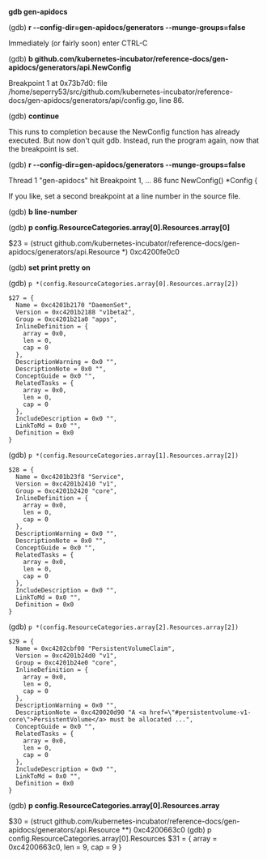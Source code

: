 **gdb gen-apidocs**

(gdb) **r --config-dir=gen-apidocs/generators --munge-groups=false**

Immediately (or fairly soon) enter CTRL-C

(gdb) **b github.com/kubernetes-incubator/reference-docs/gen-apidocs/generators/api.NewConfig**

Breakpoint 1 at 0x73b7d0: file /home/seperry53/src/github.com/kubernetes-incubator/reference-docs/gen-apidocs/generators/api/config.go, line 86.

(gdb) **continue**

This runs to completion because the NewConfig function has already executed.
But now don't quit gdb. Instead, run the program again, now that the breakpoint is set.

(gdb) **r --config-dir=gen-apidocs/generators --munge-groups=false**

Thread 1 "gen-apidocs" hit Breakpoint 1, ...
86      func NewConfig() *Config {

If you like, set a second breakpoint at a line number in the source file.

(gdb) **b line-number**

(gdb) **p config.ResourceCategories.array[0].Resources.array[0]**

$23 = (struct github.com/kubernetes-incubator/reference-docs/gen-apidocs/generators/api.Resource *) 0xc4200fe0c0

(gdb) **set print pretty on**

(gdb) `p *(config.ResourceCategories.array[0].Resources.array[2])`

    $27 = {
      Name = 0xc4201b2170 "DaemonSet", 
      Version = 0xc4201b2188 "v1beta2", 
      Group = 0xc4201b21a0 "apps", 
      InlineDefinition = {
        array = 0x0, 
        len = 0, 
        cap = 0
      }, 
      DescriptionWarning = 0x0 "", 
      DescriptionNote = 0x0 "", 
      ConceptGuide = 0x0 "", 
      RelatedTasks = {
        array = 0x0, 
        len = 0, 
        cap = 0
      }, 
      IncludeDescription = 0x0 "", 
      LinkToMd = 0x0 "", 
      Definition = 0x0
    }

(gdb) `p *(config.ResourceCategories.array[1].Resources.array[2])`

    $28 = {
      Name = 0xc4201b23f8 "Service", 
      Version = 0xc4201b2410 "v1", 
      Group = 0xc4201b2420 "core", 
      InlineDefinition = {
        array = 0x0, 
        len = 0, 
        cap = 0
      }, 
      DescriptionWarning = 0x0 "", 
      DescriptionNote = 0x0 "", 
      ConceptGuide = 0x0 "", 
      RelatedTasks = {
        array = 0x0, 
        len = 0, 
        cap = 0
      }, 
      IncludeDescription = 0x0 "", 
      LinkToMd = 0x0 "", 
      Definition = 0x0
    }

(gdb) `p *(config.ResourceCategories.array[2].Resources.array[2])`

    $29 = {
      Name = 0xc4202cbf00 "PersistentVolumeClaim", 
      Version = 0xc4201b24d0 "v1", 
      Group = 0xc4201b24e0 "core", 
      InlineDefinition = {
        array = 0x0, 
        len = 0, 
        cap = 0
      }, 
      DescriptionWarning = 0x0 "", 
      DescriptionNote = 0xc420020d90 "A <a href=\"#persistentvolume-v1-core\">PersistentVolume</a> must be allocated ...", 
      ConceptGuide = 0x0 "", 
      RelatedTasks = {
        array = 0x0, 
        len = 0, 
        cap = 0
      }, 
      IncludeDescription = 0x0 "", 
      LinkToMd = 0x0 "", 
      Definition = 0x0
    }

(gdb) **p config.ResourceCategories.array[0].Resources.array**

$30 = (struct github.com/kubernetes-incubator/reference-docs/gen-apidocs/generators/api.Resource **) 0xc4200663c0
(gdb) p config.ResourceCategories.array[0].Resources
$31 = {
  array = 0xc4200663c0, 
  len = 9, 
  cap = 9
}

